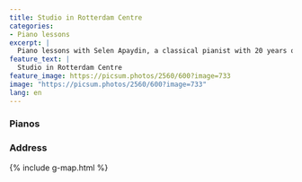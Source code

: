 ```yaml
---
title: Studio in Rotterdam Centre
categories:
- Piano lessons
excerpt: |
  Piano lessons with Selen Apaydin, a classical pianist with 20 years of experience. Offering private lessons for all levels, in-person in Rotterdam Centrum or online. Learn music theory, artistic values, and composition techniques. Enhance your skills with expert guidance from a concert pianist!
feature_text: |
  Studio in Rotterdam Centre
feature_image: https://picsum.photos/2560/600?image=733
image: "https://picsum.photos/2560/600?image=733"
lang: en
---
```



### Pianos


### Address 

{% include g-map.html %}
